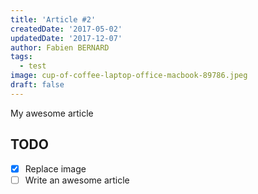 ```yaml
---
title: 'Article #2'
createdDate: '2017-05-02'
updatedDate: '2017-12-07'
author: Fabien BERNARD
tags:
  - test
image: cup-of-coffee-laptop-office-macbook-89786.jpeg
draft: false
---
```


My awesome article

## TODO

-   [x] Replace image
-   [ ] Write an awesome article

```javascript

```
